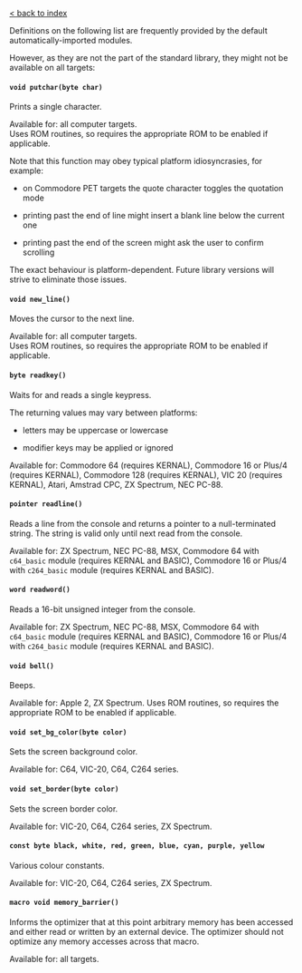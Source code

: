 [< back to index](../index.md)

Definitions on the following list are frequently provided by the default automatically-imported modules. 

However, as they are not the part of the standard library, they might not be available on all targets:

#### `void putchar(byte char)`

Prints a single character.

Available for: all computer targets.  
Uses ROM routines, so requires the appropriate ROM to be enabled if applicable.

Note that this function may obey typical platform idiosyncrasies, for example:

* on Commodore PET targets the quote character toggles the quotation mode

* printing past the end of line might insert a blank line below the current one

* printing past the end of the screen might ask the user to confirm scrolling

The exact behaviour is platform-dependent.
Future library versions will strive to eliminate those issues.

#### `void new_line()`

Moves the cursor to the next line.

Available for: all computer targets.  
Uses ROM routines, so requires the appropriate ROM to be enabled if applicable.

#### `byte readkey()`

Waits for and reads a single keypress.

The returning values may vary between platforms:

* letters may be uppercase or lowercase

* modifier keys may be applied or ignored

Available for:
Commodore 64 (requires KERNAL),
Commodore 16 or Plus/4 (requires KERNAL),
Commodore 128 (requires KERNAL),
VIC 20 (requires KERNAL),
Atari,
Amstrad CPC,
ZX Spectrum,
NEC PC-88.

#### `pointer readline()`

Reads a line from the console and returns a pointer to a null-terminated string.
The string is valid only until next read from the console.

Available for:
ZX Spectrum,
NEC PC-88,
MSX,
Commodore 64 with `c64_basic` module (requires KERNAL and BASIC),
Commodore 16 or Plus/4 with `c264_basic` module (requires KERNAL and BASIC).

#### `word readword()`

Reads a 16-bit unsigned integer from the console.

Available for:
ZX Spectrum,
NEC PC-88,
MSX,
Commodore 64 with `c64_basic` module (requires KERNAL and BASIC),
Commodore 16 or Plus/4 with `c264_basic` module (requires KERNAL and BASIC).

#### `void bell()`

Beeps.

Available for: Apple 2, ZX Spectrum.
Uses ROM routines, so requires the appropriate ROM to be enabled if applicable.

#### `void set_bg_color(byte color)`

Sets the screen background color.

Available for: C64, VIC-20, C64, C264 series.

#### `void set_border(byte color)`

Sets the screen border color.

Available for: VIC-20, C64, C264 series, ZX Spectrum.

#### `const byte black, white, red, green, blue, cyan, purple, yellow`

Various colour constants.

Available for: VIC-20, C64, C264 series, ZX Spectrum.

#### `macro void memory_barrier()`

Informs the optimizer that at this point arbitrary memory has been accessed and either read or written by an external device.
The optimizer should not optimize any memory accesses across that macro.

Available for: all targets.


